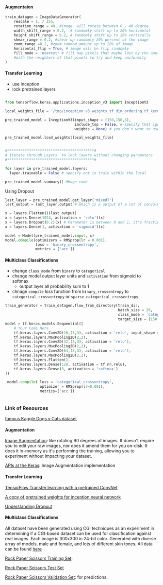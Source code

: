 #### Augmentaion 

```python
train_datagen = ImageDataGenerator(
    rescale = 1. / 255,
    rotation_range = 40, #image  will rotate between 0 - 40 degree
    width_shift_range = 0.2,  # randomly shift up to 20% horizontal 
    height_shift_range = 0.2, # randomly shift up to 20% vertically
    shear_range = 0.2, #shear up randomly 20% percent of the image
    zoom_range =0.2, #zoom random amount up to 20% of image
    horizontal_flip = True, # image will be flip randomly 
    fill_mode = 'nearest' # fill nay pixels that maybe lost by the operations. I'm just going to stick with nearest here.
    #with the neighbors of that pixels to try and keep uniformity
)

```
#### Transfer Learning 

- use Inception
- lock pretrained layers

```python

from tensorflow.keras.applications.inception_v3 import InceptionV3

local_weights_file = '/tmp/inception_v3_weights_tf_dim_ordering_tf_kernels_notop.h5'

pre_trained_model = InceptionV3(input_shape = (150,150,3), 
                                include_top = False, # specify that ignore fully-connected layer at the top and straight to the convolution
                                weights = None) # you don't want to use the built-in weights but use the snapshot you just download it

pre_trained_model.load_weights(local_weights_file)


#****************************************# 
# Iterate through Layers  to lock layers without changing parameters
#****************************************# 

for layer in pre_trained_model.layers:  
  layer.trainable = False # specify not to train within the local

pre_trained_model.summary() #huge code
```

Using Dropout 

```python
last_layer = pre_trained_model.get_layer('mixed7') 
last_output = last_layer.output # which is a output of a lot of convolution that are 7 by7

x = layers.Flatten()(last_output)
x = layers.Dense(1024, activation = 'relu')(x)
x = layers.Dropout(0.2)(x) # Parameter is between 0 and 1, it's fraction unit to drop
x = layers.Dense(1, activation = 'sigmoid')(x)

model = Model(pre_trained_model.input, x)
model.compile(optimizers = RMSprop(lr = 0.001), 
              loss = 'binary_crossentropy', 
              metrics = ['acc'])
```

#### Multiclass Classifications

- change ```class_mode``` from ```binary``` to ```categorical```
- change model output layer units and ```activation``` from sigmoid to softmax
    - output layer all probability sum to 1
- chnage ```compile``` loss function from ```binary_crossentropy```  to ```categorical_crossentropy``` or ```sparse_categorical_crossentropy```

```python
train_generator = train_datagen.flow_from_directory(train_dir,
                                                    batch_size = 20,
                                                    class_mode = 'categorical', 
                                                    target_size = (150, 150
model = tf.keras.models.Sequential([
    # Your Code Here
    tf.keras.layers.Conv2D(16,(3,3), activation = 'relu', input_shape = (150,150, 3)),
    tf.keras.layers.MaxPooling2D(2,2),
    tf.keras.layers.Conv2D(32,(3,3), activation = 'relu'),
    tf.keras.layers.MaxPooling2D(2,2),
    tf.keras.layers.Conv2D(64,(3,3), activation = 'relu'),
    tf.keras.layers.MaxPooling2D(2,2),
    tf.keras.layers.Flatten(),
    tf.keras.layers.Dense(128, activation = tf.nn.relu),
    tf.keras.layers.Dense(3, activation = 'softmax') 
])

 model.compile( loss = 'categorical_crossentropy', 
                optimizer = RMSprop(lr=0.001), 
                metrics=['acc'])
     

```



### Link of Resources

[famous Kaggle Dogs v Cats dataset](https://www.kaggle.com/c/dogs-vs-cats/overview/winners)

#### Augmentation

[Image Augmentation](https://github.com/keras-team/keras-preprocessing): like rotating 90 degrees of images. It doesn't require you to edit your raw images, nor does it amend them for you on-disk. It does it in-memory as it's performing the training, allowing you to experiment without impacting your dataset.

[APIs at the Keras](https://keras.io/preprocessing/image/):  Image Augmentation implementation

#### Transfer Learning

[TensorFlow Transfer learning with a pretrained ConvNet](https://www.tensorflow.org/tutorials/images/transfer_learning)

[A copy of pretrained weights for inception neural network](https://storage.googleapis.com/mledu-datasets/inception_v3_weights_tf_dim_ordering_tf_kernels)

[Understanding Dropout](https://www.youtube.com/watch?v=ARq74QuavAo)


#### Multiclass Classifications

All dataset have been generated using CGI techniques as an experiment in determining if a CGI-based dataset can be used for classification against real images. Each image is 300x300 in 24-bit color. Generated with diverse array of models, male and female, and lots of different skin tones. All data can be found [here](http://www.laurencemoroney.com/rock-paper-scissors-dataset/)

[Rock Paper Scissors Training Set](https://storage.googleapis.com/laurencemoroney-blog.appspot.com/rps.zip): 


[Rock Paper Scissors Test Set](https://storage.googleapis.com/laurencemoroney-blog.appspot.com/rps-test-set.zip) 

[Rock Paper Scissors Validation Set](https://storage.googleapis.com/laurencemoroney-blog.appspot.com/rps-validation.zip): for predictions.
